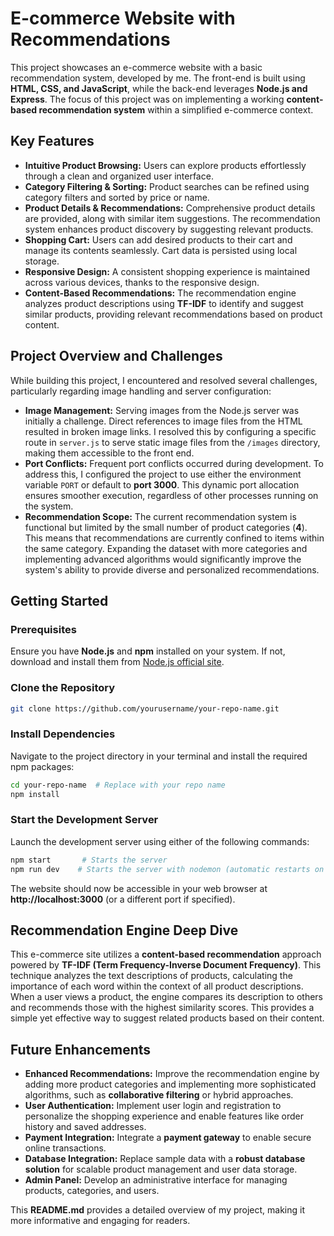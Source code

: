 # E-commerce Website with Recommendations

This project showcases an e-commerce website with a basic recommendation system, developed by me. The front-end is built using **HTML, CSS, and JavaScript**, while the back-end leverages **Node.js and Express**. The focus of this project was on implementing a working **content-based recommendation system** within a simplified e-commerce context.

## Key Features

- **Intuitive Product Browsing:** Users can explore products effortlessly through a clean and organized user interface.
- **Category Filtering & Sorting:** Product searches can be refined using category filters and sorted by price or name.
- **Product Details & Recommendations:** Comprehensive product details are provided, along with similar item suggestions. The recommendation system enhances product discovery by suggesting relevant products.
- **Shopping Cart:** Users can add desired products to their cart and manage its contents seamlessly. Cart data is persisted using local storage.
- **Responsive Design:** A consistent shopping experience is maintained across various devices, thanks to the responsive design.
- **Content-Based Recommendations:** The recommendation engine analyzes product descriptions using **TF-IDF** to identify and suggest similar products, providing relevant recommendations based on product content.

## Project Overview and Challenges

While building this project, I encountered and resolved several challenges, particularly regarding image handling and server configuration:

- **Image Management:** Serving images from the Node.js server was initially a challenge. Direct references to image files from the HTML resulted in broken image links. I resolved this by configuring a specific route in `server.js` to serve static image files from the `/images` directory, making them accessible to the front end.
- **Port Conflicts:** Frequent port conflicts occurred during development. To address this, I configured the project to use either the environment variable `PORT` or default to **port 3000**. This dynamic port allocation ensures smoother execution, regardless of other processes running on the system.
- **Recommendation Scope:** The current recommendation system is functional but limited by the small number of product categories (**4**). This means that recommendations are currently confined to items within the same category. Expanding the dataset with more categories and implementing advanced algorithms would significantly improve the system's ability to provide diverse and personalized recommendations.

## Getting Started

### Prerequisites  
Ensure you have **Node.js** and **npm** installed on your system. If not, download and install them from [Node.js official site](https://nodejs.org/).

### Clone the Repository  
```bash
git clone https://github.com/yourusername/your-repo-name.git
```

### Install Dependencies  
Navigate to the project directory in your terminal and install the required npm packages:  
```bash
cd your-repo-name  # Replace with your repo name
npm install
```

### Start the Development Server  
Launch the development server using either of the following commands:  
```bash
npm start       # Starts the server
npm run dev    # Starts the server with nodemon (automatic restarts on file changes)
```

The website should now be accessible in your web browser at **http://localhost:3000** (or a different port if specified).

## Recommendation Engine Deep Dive

This e-commerce site utilizes a **content-based recommendation** approach powered by **TF-IDF (Term Frequency-Inverse Document Frequency)**. This technique analyzes the text descriptions of products, calculating the importance of each word within the context of all product descriptions. When a user views a product, the engine compares its description to others and recommends those with the highest similarity scores. This provides a simple yet effective way to suggest related products based on their content.

## Future Enhancements

- **Enhanced Recommendations:** Improve the recommendation engine by adding more product categories and implementing more sophisticated algorithms, such as **collaborative filtering** or hybrid approaches.
- **User Authentication:** Implement user login and registration to personalize the shopping experience and enable features like order history and saved addresses.
- **Payment Integration:** Integrate a **payment gateway** to enable secure online transactions.
- **Database Integration:** Replace sample data with a **robust database solution** for scalable product management and user data storage.
- **Admin Panel:** Develop an administrative interface for managing products, categories, and users.

This **README.md** provides a detailed overview of my project, making it more informative and engaging for readers.  

